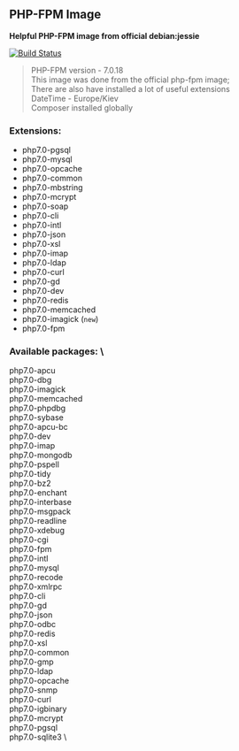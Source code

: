 ## PHP-FPM Image

 **Helpful PHP-FPM image from official debian:jessie**

[![Build Status](https://travis-ci.org/lyberteam/php-fpm-7.0.12.png?branch=master)](https://travis-ci.org/lyberteam/php-fpm-7.0.12)

 > PHP-FPM version - 7.0.18  \
 > This image was done from the official php-fpm image; \
 > There are also have installed a lot of useful extensions \
 > DateTime - Europe/Kiev \
 > Composer installed globally

### Extensions:

 * php7.0-pgsql
 * php7.0-mysql
 * php7.0-opcache
 * php7.0-common
 * php7.0-mbstring
 * php7.0-mcrypt
 * php7.0-soap
 * php7.0-cli
 * php7.0-intl
 * php7.0-json
 * php7.0-xsl
 * php7.0-imap
 * php7.0-ldap
 * php7.0-curl
 * php7.0-gd
 * php7.0-dev
 * php7.0-redis
 * php7.0-memcached
 * php7.0-imagick (`new`)
 * php7.0-fpm


### Available packages: \
 php7.0-apcu \
 php7.0-dbg \
 php7.0-imagick \
 php7.0-memcached \
 php7.0-phpdbg \
 php7.0-sybase \
 php7.0-apcu-bc \
 php7.0-dev \
 php7.0-imap \
 php7.0-mongodb \
 php7.0-pspell \
 php7.0-tidy \
 php7.0-bz2 \
 php7.0-enchant \
 php7.0-interbase \
 php7.0-msgpack \
 php7.0-readline \
 php7.0-xdebug \
 php7.0-cgi \
 php7.0-fpm \
 php7.0-intl \
 php7.0-mysql \
 php7.0-recode \
 php7.0-xmlrpc \
 php7.0-cli \
 php7.0-gd \
 php7.0-json \
 php7.0-odbc \
 php7.0-redis \
 php7.0-xsl \
 php7.0-common \
 php7.0-gmp \
 php7.0-ldap \
 php7.0-opcache \
 php7.0-snmp \
 php7.0-curl \
 php7.0-igbinary \
 php7.0-mcrypt \
 php7.0-pgsql \
 php7.0-sqlite3 \